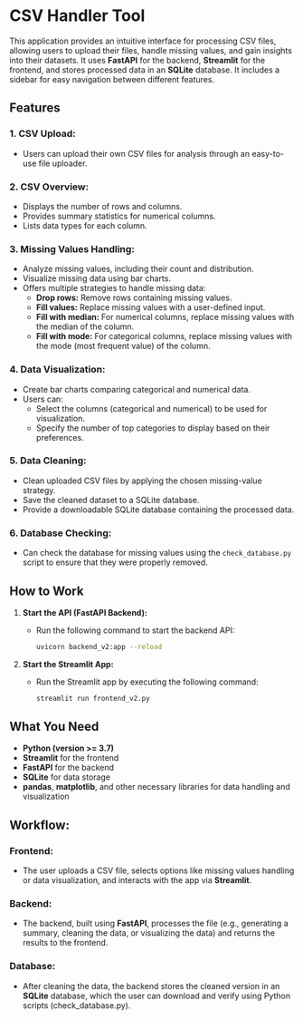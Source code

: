# CSV Handler Tool

This application provides an intuitive interface for processing CSV files, allowing users to upload their files, handle missing values, and gain insights into their datasets. It uses **FastAPI** for the backend, **Streamlit** for the frontend, and stores processed data in an **SQLite** database. It includes a sidebar for easy navigation between different features.

## Features

### 1. **CSV Upload:**
- Users can upload their own CSV files for analysis through an easy-to-use file uploader.

### 2. **CSV Overview:**
- Displays the number of rows and columns.
- Provides summary statistics for numerical columns.
- Lists data types for each column.

### 3. **Missing Values Handling:**
- Analyze missing values, including their count and distribution.
- Visualize missing data using bar charts.
- Offers multiple strategies to handle missing data:
  - **Drop rows:** Remove rows containing missing values.
  - **Fill values:** Replace missing values with a user-defined input.
  - **Fill with median:** For numerical columns, replace missing values with the median of the column.
  - **Fill with mode:** For categorical columns, replace missing values with the mode (most frequent value) of the column.

### 4. **Data Visualization:**
- Create bar charts comparing categorical and numerical data.
- Users can:
  - Select the columns (categorical and numerical) to be used for visualization.
  - Specify the number of top categories to display based on their preferences.

### 5. **Data Cleaning:**
- Clean uploaded CSV files by applying the chosen missing-value strategy.
- Save the cleaned dataset to a SQLite database.
- Provide a downloadable SQLite database containing the processed data.

### 6. **Database Checking:**
- Can check the database for missing values using the `check_database.py` script to ensure that they were properly removed.

## How to Work

1. **Start the API (FastAPI Backend):**
   - Run the following command to start the backend API:
     ```bash
     uvicorn backend_v2:app --reload
     ```
   
2. **Start the Streamlit App:**
   - Run the Streamlit app by executing the following command:
     ```bash
     streamlit run frontend_v2.py
     ```

## What You Need

- **Python (version >= 3.7)**
- **Streamlit** for the frontend
- **FastAPI** for the backend
- **SQLite** for data storage
- **pandas**, **matplotlib**, and other necessary libraries for data handling and visualization

## Workflow:

### **Frontend:**
- The user uploads a CSV file, selects options like missing values handling or data visualization, and interacts with the app via **Streamlit**.

### **Backend:**
- The backend, built using **FastAPI**, processes the file (e.g., generating a summary, cleaning the data, or visualizing the data) and returns the results to the frontend.

### **Database:**
- After cleaning the data, the backend stores the cleaned version in an **SQLite** database, which the user can download and verify using Python scripts (check_database.py).
